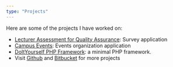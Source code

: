 ```yaml
---
type: "Projects"
---
```


Here are some of the projects I have worked on:

* <a href="https://portal.ucc.edu.gh/osal/index" target="_blank">Lecturer Assessment for Quality Assurance</a>: Survey application
* <a href="http://campevents.herokuapp.com" target="_blank">Campus Events</a>: Events organization application
* <a href="https://github.com/nenepadi/diy" target="_blank">DoItYourself PHP Framework</a>: a minimal PHP framework.
* Visit <a href="https://github.com/nenepadi" target="_blank">Github</a> and <a href="https://bitbucket.org/nenepadi" target="_blank">Bitbucket</a> for more projects
